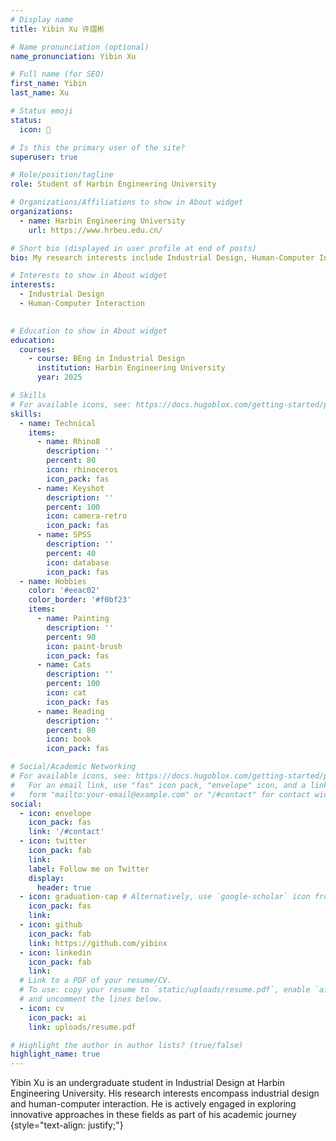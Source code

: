 ```yaml
---
# Display name
title: Yibin Xu 许熠彬

# Name pronunciation (optional)
name_pronunciation: Yibin Xu

# Full name (for SEO)
first_name: Yibin
last_name: Xu

# Status emoji
status:
  icon: 📘

# Is this the primary user of the site?
superuser: true

# Role/position/tagline
role: Student of Harbin Engineering University

# Organizations/Affiliations to show in About widget
organizations:
  - name: Harbin Engineering University
    url: https://www.hrbeu.edu.cn/

# Short bio (displayed in user profile at end of posts)
bio: My research interests include Industrial Design, Human-Computer Interaction.

# Interests to show in About widget
interests:
  - Industrial Design
  - Human-Computer Interaction
  

# Education to show in About widget
education:
  courses:
    - course: BEng in Industrial Design
      institution: Harbin Engineering University
      year: 2025

# Skills
# For available icons, see: https://docs.hugoblox.com/getting-started/page-builder/#icons
skills:
  - name: Technical
    items:
      - name: Rhino8
        description: ''
        percent: 80
        icon: rhinoceros
        icon_pack: fas
      - name: Keyshot
        description: ''
        percent: 100
        icon: camera-retro
        icon_pack: fas
      - name: SPSS
        description: ''
        percent: 40
        icon: database
        icon_pack: fas
  - name: Hobbies
    color: '#eeac02'
    color_border: '#f0bf23'
    items:
      - name: Painting
        description: ''
        percent: 90
        icon: paint-brush
        icon_pack: fas
      - name: Cats
        description: ''
        percent: 100
        icon: cat
        icon_pack: fas
      - name: Reading
        description: ''
        percent: 80
        icon: book
        icon_pack: fas

# Social/Academic Networking
# For available icons, see: https://docs.hugoblox.com/getting-started/page-builder/#icons
#   For an email link, use "fas" icon pack, "envelope" icon, and a link in the
#   form "mailto:your-email@example.com" or "/#contact" for contact widget.
social:
  - icon: envelope
    icon_pack: fas
    link: '/#contact'
  - icon: twitter
    icon_pack: fab
    link: 
    label: Follow me on Twitter
    display:
      header: true
  - icon: graduation-cap # Alternatively, use `google-scholar` icon from `ai` icon pack
    icon_pack: fas
    link: 
  - icon: github
    icon_pack: fab
    link: https://github.com/yibinx
  - icon: linkedin
    icon_pack: fab
    link: 
  # Link to a PDF of your resume/CV.
  # To use: copy your resume to `static/uploads/resume.pdf`, enable `ai` icons in `params.yaml`,
  # and uncomment the lines below.
  - icon: cv
    icon_pack: ai
    link: uploads/resume.pdf

# Highlight the author in author lists? (true/false)
highlight_name: true
---
```


Yibin Xu is an undergraduate student in Industrial Design at Harbin Engineering University. His research interests encompass industrial design and human-computer interaction. He is actively engaged in exploring innovative approaches in these fields as part of his academic journey
{style="text-align: justify;"}
